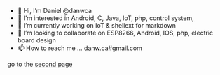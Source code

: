 - 👋 Hi, I’m Daniel @danwca
- 👀 I’m interested in Android, C, Java, IoT, php, control system, 
- 🌱 I’m currently working on IoT & shellext for markdown 
- 💞️ I’m looking to collaborate on ESP8266, Android, IOS, php, electric board design
- 📫 How to reach me ... danw.ca#gmail.com


go to the [second page](second.md)

<!---
danwca/danwca is a ✨ special ✨ repository because its `README.md` (this file) appears on your GitHub profile.
You can click the Preview link to take a look at your changes.
--->
